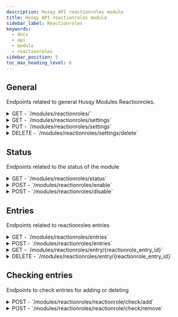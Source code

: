 ```yaml
---
description: Husqy API reactionroles module
title: Husqy API reactionroles module
sidebar_label: Reactionroles
keywords:
  - docs
  - api
  - module
  - reactionroles
sidebar_position: 5
toc_max_heading_level: 6
---
```


## General

Endpoints related to general Husqy Modules Reactionroles.

<details>
  <summary>GET - `/modules/reactionroles/`</summary>

Home endpoint for the Modules Reactionroles Husqy API. Returns only success message displaying that it is the Modules Reactionroles Husqy API route.

</details>

<details>
  <summary>GET - `/modules/reactionroles/settings`</summary>

Get the settings of the reactionroles module for the specified guild.

Query string parameters:
| field | required | type | description |
| --- | --- | --- | --- |
| guild_id | yes | `integer` | The ID of the guild to check the status of |

Possible errors:

- BadRequestError
- SettingsError
- ModuleDisabledError

</details>

<details>
  <summary>PUT - `/modules/reactionroles/settings`</summary>

Endpoint to change the settings of the reactionroles module for the specified guild.

Body data (JSON):
| field | required | type | description |
| --- | --- | --- | --- |
| guild_id | yes | `integer` | The ID of the guild to change the reactionroles module settings for |
| delete_unrelated | yes | `boolean` | If unrelated reactions should be removed from the reactionrole |
| remove_role_from_users_on_delete | yes | `boolean` | If roles should be deleted from users when the reactionrole entry is removed |

- BadRequestError
- SettingsError
- ModuleDisabledError
- DatabaseError

</details>

<details>
  <summary>DELETE - `/modules/reactionroles/settings/delete`</summary>

Delete all settings of the reactionroles module for a specified guild.

Body data (JSON):
| field | required | type | description |
| --- | --- | --- | --- |
| guild_id | yes | `integer` | The ID of the guild to delete the settings from |

Possible errors:

- BadRequestError

</details>

## Status

Endpoints related to the status of the module

<details>
  <summary>GET - `/modules/reactionroles/status`</summary>

Get the status of the reactionroles module for the specified guild.

Query string parameters:
| field | required | type | description |
| --- | --- | --- | --- |
| guild_id | yes | `integer` | The ID of the guild to check the status of |

Possible errors:

- BadRequestError
- SettingsError

</details>

<details>
  <summary>POST - `/modules/reactionroles/enable`</summary>

Endpoint to enable the reactionroles module for the specified guild.

Body data (JSON):
| field | required | type | description |
| --- | --- | --- | --- |
| guild_id | yes | `integer` | The ID of the guild to enable the reactionroles module for |
| delete_unrelated | yes | `boolean` | If unrelated reactions should be removed from the reactionrole |
| remove_role_from_users_on_delete | yes | `boolean` | If roles should be deleted from users when the reactionrole entry is removed |

Possible errors:

- BadRequestError
- SettingsError
- ModuleEnabledError
- DatabaseError

</details>

<details>
  <summary>POST - `/modules/reactionroles/disable`</summary>

Endpoint to disable the reactionroles module for the specified guild.

Body data (JSON):
| field | required | type | description |
| --- | --- | --- | --- |
| guild_id | yes | `integer` | The ID of the guild to disable the reactionroles module for |

Possible errors:

- BadRequestError
- SettingsError
- ModuleDisabledError
- DatabaseError

</details>

## Entries

Endpoints related to reactionroles entries

<details>
  <summary>GET - `/modules/reactionroles/entries`</summary>

Returns a list of reactionrole entries for the specified guild.

Query string parameters:
| field | required | type | description |
| --- | --- | --- | --- |
| guild_id | yes | `integer` | The ID of the guild to get the reactionrole entries from |
| page | no | `integer` | The page number to get (default = 1) |
| page_size | no | `integer` | The amount of entries to return in one page (default = 10) |

Possible errors:

- BadRequestError
- SettingsError
- ModuleDisabledError
- InternalServerError

</details>

<details>
  <summary>POST - `/modules/reactionroles/entries`</summary>

Endpoint to create a new reactionrole entry in a guild for a member.

Body data (JSON):
| field | required | type | description |
| --- | --- | --- | --- |
| guild_id | yes | `integer` | The ID of the guild to create the reactionrole in |
| channel_id | yes | `integer` | The ID of the channel where the target message is located |
| message_id | yes | `integer` | The ID of the message to attach the reactionrole to |
| reaction | yes | `string` | The reaction to use for the reactionrole |
| role_id | yes | `integer` | The ID of the role to give when the reactionrole is reacted to |

Possible errors:

- BadRequestError
- SettingsError
- ModuleDisabledError
- InternalServerError
- DiscordApiInteractionError
- DatabaseError

</details>

<details>
  <summary>GET - `/modules/reactionroles/entry/{reactionrole_entry_id}`</summary>

Returns a details of the specified reactionrole entry in the specified guild.

Query string parameters:
| field | required | type | description |
| --- | --- | --- | --- |
| guild_id | yes | `integer` | The ID of the guild to get the specified reactionrole entry details from |

Possible errors:

- BadRequestError
- SettingsError
- ModuleDisabledError
- InternalServerError

</details>

<details>
  <summary>DELETE - `/modules/reactionroles/entry/{reactionrole_entry_id}`</summary>

Deletes the specified reactionrole entry from the specified guild.

Body data (JSON):
| field | required | type | description |
| --- | --- | --- | --- |
| guild_id | yes | `integer` | The ID of the guild where the specified reactionrole entry to delete is located |

Possible errors:

- BadRequestError
- SettingsError
- ModuleDisabledError
- DatabaseError

</details>

## Checking entries

Endpoints to check entries for adding or deleting

<details>
  <summary>POST - `/modules/reactionroles/reactionrole/check/add`</summary>

:::danger

Do not use this endpoint yourself! Roles will be added by Husqy when needed.

:::

Endpoint to check if a reactionrole is being reacted to and requires a role to be added to a member.

Body data (JSON):
| field | required | type | description |
| --- | --- | --- | --- |
| guild_id | yes | `integer` | The ID of the guild where the specified reactionrole entry to delete is located |
| channel_id | yes | `integer` | The ID of the channel where the reacted message is located |
| message_id | yes | `integer` | The ID of the message to which is reacted |
| reaction | yes | `string` | The reaction which is given by the member |

Possible errors:

- BadRequestError
- SettingsError
- ModuleDisabledError
- InternalServerError

</details>

<details>
  <summary>POST - `/modules/reactionroles/reactionrole/check/remove`</summary>

:::danger

Do not use this endpoint yourself! Roles will be removed by Husqy when needed.

:::

Endpoint to check if a reactionrole is being reacted to and requires a role to be removed from a member.

Body data (JSON):
| field | required | type | description |
| --- | --- | --- | --- |
| guild_id | yes | `integer` | The ID of the guild where the specified reactionrole entry to delete is located |
| channel_id | yes | `integer` | The ID of the channel where the unreacted message is located |
| message_id | yes | `integer` | The ID of the message to which is unreacted |
| reaction | yes | `string` | The reaction which is removed by the member |

Possible errors:

- BadRequestError
- SettingsError
- ModuleDisabledError
- InternalServerError

</details>